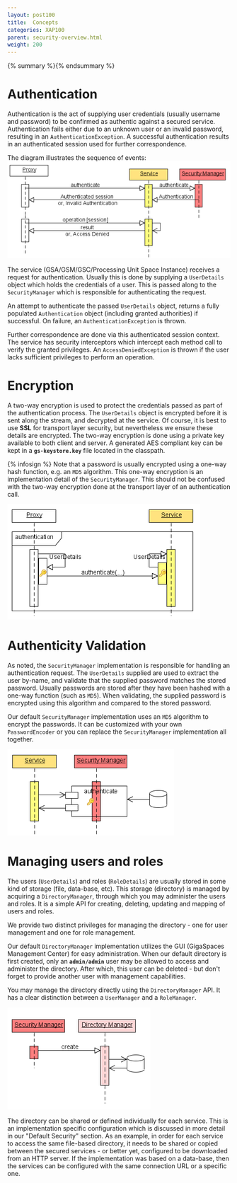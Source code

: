 ```yaml
---
layout: post100
title:  Concepts
categories: XAP100
parent: security-overview.html
weight: 200
---
```


{% summary %}{% endsummary %}

# Authentication

Authentication is the act of supplying user credentials (usually username and password) to be confirmed as authentic against a secured service. Authentication fails either due to an unknown user or an invalid password, resulting in an `AuthenticationException`. A successful authentication results in an authenticated session used for further correspondence.

The diagram illustrates the sequence of events:
![security-seq1.PNG](/attachment_files/security-seq1.PNG)

The service (GSA/GSM/GSC/Processing Unit Space Instance) receives a request for authentication. Usually this is done by supplying a `UserDetails` object which holds the credentials of a user. This is passed along to the `SecurityManager` which is responsible for authenticating the request.

An attempt to authenticate the passed `UserDetails` object, returns a fully populated `Authentication` object (including granted authorities) if successful. On failure, an `AuthenticationException` is thrown.

Further correspondence are done via this authenticated session context. The service has security interceptors which intercept each method call to verify the granted privileges. An `AccessDeniedException` is thrown if the user lacks sufficient privileges to perform an operation.

# Encryption

A two-way encryption is used to protect the credentials passed as part of the authentication process. The `UserDetails` object is encrypted before it is sent along the stream, and decrypted at the service. Of course, it is best to use **SSL** for transport layer security, but nevertheless we ensure these details are encrypted. The two-way encryption is done using a private key available to both client and server. A generated AES compliant key can be kept in a **`gs-keystore.key`** file located in the classpath.

{% infosign %} Note that a password is usually encrypted using a one-way hash function, e.g. an `MD5` algorithm. This one-way encryption is an implementation detail of the `SecurityManager`. This should not be confused with the two-way encryption done at the transport layer of an authentication call.

![security-seq2.PNG](/attachment_files/security-seq2.PNG)

# Authenticity Validation

As noted, the `SecurityManager` implementation is responsible for handling an authentication request. The `UserDetails` supplied are used to extract the user by-name, and validate that the supplied password matches the stored password. Usually passwords are stored after they have been hashed with a one-way function (such as `MD5`). When validating, the supplied password is encrypted using this algorithm and compared to the stored password.

Our default `SecurityManager` implementation uses an `MD5` algorithm to encrypt the passwords. It can be customized with your own `PasswordEncoder` or you can replace the `SecurityManager` implementation all together.

![security-seq3.PNG](/attachment_files/security-seq3.PNG)

# Managing users and roles

The users (`UserDetails`) and roles (`RoleDetails`) are usually stored in some kind of storage (file, data-base, etc). This storage (directory) is managed by acquiring a `DirectoryManager`, through which you may administer the users and roles. It is a simple API for creating, deleting, updating and mapping of users and roles.

We provide two distinct privileges for managing the directory - one for user management and one for role management.

Our default `DirectoryManager` implementation utilizes the GUI (GigaSpaces Management Center) for easy administration. When our default directory is first created, only an **`admin/admin`** user may be allowed to access and administer the directory. After which, this user can be deleted - but don't forget to provide another user with management capabilities.

You may manage the directory directly using the `DirectoryManager` API. It has a clear distinction between a `UserManager` and a `RoleManager`.

![security-seq4.PNG](/attachment_files/security-seq4.PNG)

The directory can be shared or defined individually for each service. This is an implementation specific configuration which is discussed in more detail in our "Default Security" section. As an example, in order for each service to access the same file-based directory, it needs to be shared or copied between the secured services - or better yet, configured to be downloaded from an HTTP server. If the implementation was based on a data-base, then the services can be configured with the same connection URL or a specific one.
